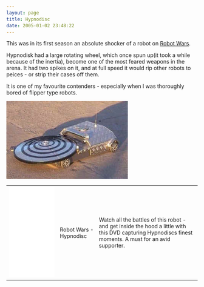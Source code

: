 ```yaml
---
layout: page
title: Hypnodisc
date: 2005-01-02 23:48:22
---
```

This was in its first season an absolute shocker of a robot on <a class="wiki" href="/wiki/robot_wars.html" title="The british robot smashing TV series.">Robot Wars</a>.

Hypnodisk had a large rotating wheel, which once spun up(it took a while because of the inertia), become one of the most feared weapons in the arena. It had two spikes on it, and at full speed it would rip other robots to peices - or strip their cases off them.

It is one of my favourite contenders - especially when I was thoroughly bored of flipper type robots.

<img class="img-responsive" src="galleries/gallery-1-common-images/36-hypnodisc-s4.jpg"/>

<table class="normal" id="fancytable_1"> <tr>
    <td> <iframe style="width:120px;height:240px;" marginwidth="0" marginheight="0" scrolling="no" frameborder="0" src="//ws-eu.amazon-adsystem.com/widgets/q?ServiceVersion=20070822&OneJS=1&Operation=GetAdHtml&MarketPlace=GB&source=ss&ref=as_ss_li_til&ad_type=product_link&tracking_id=orionrobots-21&marketplace=amazon&region=GB&placement=B00006BT9X&asins=B00006BT9X&linkId=d51ac9554d7516b713fbf01bcb8ce83a&show_border=true&link_opens_in_new_window=true"></iframe></td>
    <td>Robot Wars - Hypnodisc</td>
    <td>Watch all the battles of this robot - and get inside the hood a little with this DVD capturing Hypnodiscs finest moments. A must for an avid supporter.</td>
</tr> </table>
